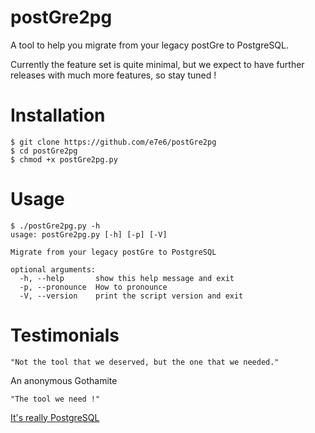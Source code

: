# postGre2pg

A tool to help you migrate from your legacy postGre to PostgreSQL.

Currently the feature set is quite minimal, but we expect to have further releases with much more features, so stay tuned !

# Installation

```
$ git clone https://github.com/e7e6/postGre2pg
$ cd postGre2pg
$ chmod +x postGre2pg.py
```

# Usage

```
$ ./postGre2pg.py -h
usage: postGre2pg.py [-h] [-p] [-V]

Migrate from your legacy postGre to PostgreSQL

optional arguments:
  -h, --help       show this help message and exit
  -p, --pronounce  How to pronounce
  -V, --version    print the script version and exit

```

# Testimonials

    "Not the tool that we deserved, but the one that we needed."

An anonymous Gothamite

    "The tool we need !"

[It's really PostgreSQL](https://www.twitter.com/postgre_s)
